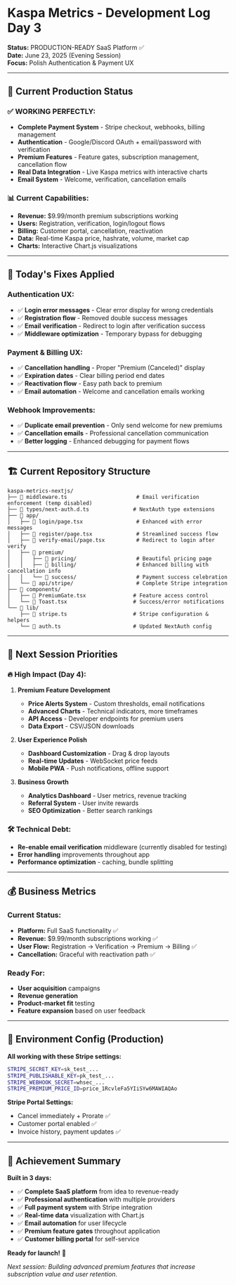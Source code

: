 # Kaspa Metrics - Development Log Day 3

**Status:** PRODUCTION-READY SaaS Platform ✅  
**Date:** June 23, 2025 (Evening Session)  
**Focus:** Polish Authentication & Payment UX

---

## 🎯 **Current Production Status**

### **✅ WORKING PERFECTLY:**
- **Complete Payment System** - Stripe checkout, webhooks, billing management
- **Authentication** - Google/Discord OAuth + email/password with verification  
- **Premium Features** - Feature gates, subscription management, cancellation flow
- **Real Data Integration** - Live Kaspa metrics with interactive charts
- **Email System** - Welcome, verification, cancellation emails

### **📊 Current Capabilities:**
- **Revenue:** $9.99/month premium subscriptions working
- **Users:** Registration, verification, login/logout flows
- **Billing:** Customer portal, cancellation, reactivation
- **Data:** Real-time Kaspa price, hashrate, volume, market cap
- **Charts:** Interactive Chart.js visualizations

---

## 🔧 **Today's Fixes Applied**

### **Authentication UX:**
- ✅ **Login error messages** - Clear error display for wrong credentials
- ✅ **Registration flow** - Removed double success messages  
- ✅ **Email verification** - Redirect to login after verification success
- ✅ **Middleware optimization** - Temporary bypass for debugging

### **Payment & Billing UX:**
- ✅ **Cancellation handling** - Proper "Premium (Canceled)" display
- ✅ **Expiration dates** - Clear billing period end dates
- ✅ **Reactivation flow** - Easy path back to premium
- ✅ **Email automation** - Welcome and cancellation emails working

### **Webhook Improvements:**  
- ✅ **Duplicate email prevention** - Only send welcome for new premiums
- ✅ **Cancellation emails** - Professional cancellation communication
- ✅ **Better logging** - Enhanced debugging for payment flows

---

## 🏗️ **Current Repository Structure**

```
kaspa-metrics-nextjs/
├── 📄 middleware.ts                      # Email verification enforcement (temp disabled)
├── 📁 types/next-auth.d.ts              # NextAuth type extensions
├── 📁 app/
│   ├── 📁 login/page.tsx                 # Enhanced with error messages
│   ├── 📁 register/page.tsx              # Streamlined success flow  
│   ├── 📁 verify-email/page.tsx          # Redirect to login after verify
│   ├── 📁 premium/
│   │   ├── 📁 pricing/                   # Beautiful pricing page
│   │   ├── 📁 billing/                   # Enhanced billing with cancellation info
│   │   └── 📁 success/                   # Payment success celebration
│   └── 📁 api/stripe/                    # Complete Stripe integration
├── 📁 components/
│   ├── 📄 PremiumGate.tsx               # Feature access control
│   └── 📄 Toast.tsx                     # Success/error notifications
└── 📁 lib/
    ├── 📄 stripe.ts                     # Stripe configuration & helpers
    └── 📄 auth.ts                       # Updated NextAuth config
```

---

## 🎯 **Next Session Priorities**

### **🔥 High Impact (Day 4):**

1. **Premium Feature Development**
   - **Price Alerts System** - Custom thresholds, email notifications
   - **Advanced Charts** - Technical indicators, more timeframes
   - **API Access** - Developer endpoints for premium users
   - **Data Export** - CSV/JSON downloads

2. **User Experience Polish** 
   - **Dashboard Customization** - Drag & drop layouts
   - **Real-time Updates** - WebSocket price feeds
   - **Mobile PWA** - Push notifications, offline support

3. **Business Growth**
   - **Analytics Dashboard** - User metrics, revenue tracking
   - **Referral System** - User invite rewards
   - **SEO Optimization** - Better search rankings

### **🛠️ Technical Debt:**
- **Re-enable email verification** middleware (currently disabled for testing)
- **Error handling** improvements throughout app
- **Performance optimization** - caching, bundle splitting

---

## 💰 **Business Metrics**

### **Current Status:**
- **Platform:** Full SaaS functionality ✅
- **Revenue:** $9.99/month subscriptions working ✅  
- **User Flow:** Registration → Verification → Premium → Billing ✅
- **Cancellation:** Graceful with reactivation path ✅

### **Ready For:**
- **User acquisition** campaigns
- **Revenue generation** 
- **Product-market fit** testing
- **Feature expansion** based on user feedback

---

## 🔧 **Environment Config (Production)**

**All working with these Stripe settings:**
```bash
STRIPE_SECRET_KEY=sk_test_...
STRIPE_PUBLISHABLE_KEY=pk_test_...
STRIPE_WEBHOOK_SECRET=whsec_...
STRIPE_PREMIUM_PRICE_ID=price_1RcvleFa5YIiSYw6MAWIAQAo
```

**Stripe Portal Settings:**
- Cancel immediately + Prorate ✅
- Customer portal enabled ✅
- Invoice history, payment updates ✅

---

## 🎉 **Achievement Summary**

**Built in 3 days:**
- ✅ **Complete SaaS platform** from idea to revenue-ready
- ✅ **Professional authentication** with multiple providers
- ✅ **Full payment system** with Stripe integration  
- ✅ **Real-time data** visualization with Chart.js
- ✅ **Email automation** for user lifecycle
- ✅ **Premium feature gates** throughout application
- ✅ **Customer billing portal** for self-service

**Ready for launch!** 🚀

*Next session: Building advanced premium features that increase subscription value and user retention.*

